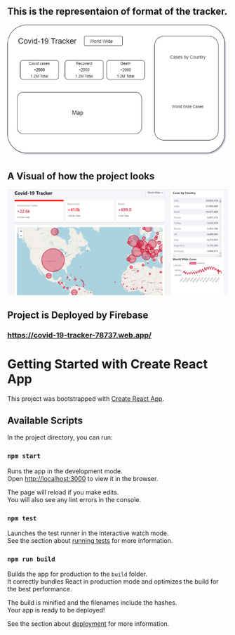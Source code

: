 

## This is the representaion of format of the tracker.

![](https://github.com/adarsh-3099/Covid-19-Tracker/blob/main/Covid%20Tracker.jpg)

## A Visual of how the project looks

![](https://github.com/adarsh-3099/Covid-19-Tracker/blob/main/Screenshot%20(502).png)

## Project is Deployed by Firebase

### https://covid-19-tracker-78737.web.app/

# Getting Started with Create React App

This project was bootstrapped with [Create React App](https://github.com/facebook/create-react-app).

## Available Scripts

In the project directory, you can run:

### `npm start`

Runs the app in the development mode.\
Open [http://localhost:3000](http://localhost:3000) to view it in the browser.

The page will reload if you make edits.\
You will also see any lint errors in the console.

### `npm test`

Launches the test runner in the interactive watch mode.\
See the section about [running tests](https://facebook.github.io/create-react-app/docs/running-tests) for more information.

### `npm run build`

Builds the app for production to the `build` folder.\
It correctly bundles React in production mode and optimizes the build for the best performance.

The build is minified and the filenames include the hashes.\
Your app is ready to be deployed!

See the section about [deployment](https://facebook.github.io/create-react-app/docs/deployment) for more information.


